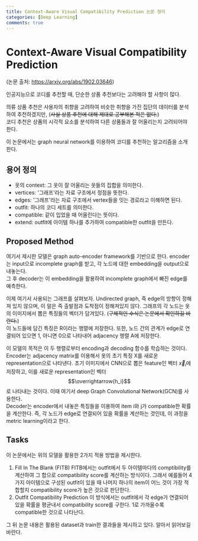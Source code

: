 ```yaml
---
title: Context-Aware Visual Compatibility Prediction 논문 정리
categories: [Deep Learning]
comments: true
---
```


# Context-Aware Visual Compatibility Prediction
(논문 출처: https://arxiv.org/abs/1902.03646)

인공지능으로 코디를 추천할 때, 단순한 상품 추천보다는 고려해야 할 사항이 많다.    
  
의류 상품 추천은 사용자의 취향을 고려하여 비슷한 취향을 가진 집단의 데이터를 분석하여 추천하겠지만,
(~~사실 상품 추천에 대해 제대로 공부해본 적은 없다.~~)  
코디 추천은 상품의 시각적 요소를 분석하여 다른 상품들과 잘 어울리는지 고려되어야 한다.  
  
  이 논문에서는 graph neural network를 이용하여 코디를 추천하는 알고리즘을 소개한다.

## 용어 정의  
- 옷의 context: 그 옷이 잘 어울리는 옷들의 집합을 의미한다.
- vertices: '그래프'라는 자료 구조에서 정점을 뜻한다.
- edges: '그래프'라는 자료 구조에서 vertex들을 잇는 경로라고 이해하면 된다.
- outfit: 하나의 코디 세트를 의미한다.
- compatible: 같이 입었을 때 어울린다는 뜻이다.
- extend: outfit에 아이템 하나를 추가하여 compatible한 outfit을 만든다.

## Proposed Method
여기서 제시한 모델은 graph auto-encoder framework를 기반으로 한다. encoder는 input으로 incomplete graph를 받고, 각 노드에 대한 embedding을 output으로 내놓는다.  
그 후 decoder는 이 embedding을 활용하여 incomplete graph에서 빠진 edge를 예측한다.
  
  이제 여기서 사용되는 그래프를 살펴보자. Undirected graph, 즉 edge의 방향이 정해져 있지 않으며, 이 말은 즉 출발점과 도착점이 정해져있지 않다. 
  그래프의 각 노드는 옷의 이미지에서 뽑은 특징들의 벡터가 담겨있다. (~~구체적인 수식은 논문에서 확인하길 바란다.~~)  
  이 노드들에 담긴 특징은 R이라는 행렬에 저장한다. 또한, 노드 간의 관계가 edge로 연결되어 있으면 1, 아니면 0으로 나타내어 adjacency 행렬 A에 저장한다.
      
  이 모델의 목적은 이 두 행렬로부터 encoding과 decoding 함수를 학습하는 것이다.
  Encoder는 adjacency matrix를 이용해서 옷의 초기 특징 X를 새로운 representation으로 나타낸다. 초기 이미지에서 CNN으로 뽑은 feature인 벡터 $\vec x_i$에 저장하고, 이를 새로운 representation인 벡터 $$\overrightarrow{h_i}$$로 나타내는 것이다. 이때 여기서 deep Graph Convolutional Network(GCN)를 사용한다.  
  Decoder는 encoder에서 내놓은 특징들을 이용하여 item i와 j가 compatible한 확률을 계산한다. 즉, 각 노드가 edge로 연결되어 있을 확률을 계산하는 것인데, 이 과정을 metric learning이라고 한다. 
  
## Tasks
이 논문에서는 위의 모델을 활용한 2가지 적용 방법을 제시한다.
1. Fill In The Blank (FITB)
FITB에서는 outfit에서 두 아이템마다의 comptibility를 계산하여 그 합으로 compatibility score를 계산하는 방식이다. 그래서 예를들어 4가지 아이템으로 구성된 outfit이 있을 때 나머지 하나의 item이 어느 것이 가장 적합할지 compatibility score가 높은 것으로 판단한다. 
1. Outfit Compatibility Prediction
이 방식에서는 outfit에서 각 edge가 연결되어 있을 확률을 평균내서 compatibility score를 구한다. 1로 가까울수록 compatible한 것으로 나타난다.
  
  
  그 뒤 논문 내용은 활용된 dataset과 train한 결과들을 제시하고 있다. 알아서 읽어보길 바란다.



  
